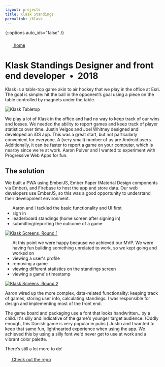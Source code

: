 ```yaml
---
layout: projects
title: Klask Standings
permalink: /klask
---
```


{::options auto_ids="false" /}

<div class="container__back">
    <a href="/">
        <svg xmlns="http://www.w3.org/2000/svg" width="24" height="24" viewBox="0 0 24 24" fill="#FFF"><path d="M0 0h24v24H0z" fill="none"/><path d="M21 11H6.83l3.58-3.59L9 6l-6 6 6 6 1.41-1.41L6.83 13H21z"/></svg> home
    </a>
</div>

<h1 class="klask">
    Klask Standings
    <span class="header-description">Designer and front end developer&nbsp;&nbsp;•&nbsp;&nbsp;2018</span>
</h1>

<section>
    <p>Klask is a table-top game akin to air hockey that we play in the office at Esri. The goal is simple: hit the ball in the opponent’s goal using a piece on the table controlled by magnets under the table.</p>
</section>

<div class="container__image">
    <img src="/images/klask_tabletop.jpg" alt="Klask Tabletop">
</div>

<section>
    <p>We play a lot of Klask in the office and had no way to keep track of our wins and losses. We needed the ability to report games and keep track of player statistics over time. Justin Velgos and Joel Whitney designed and developed an iOS app. This was a great start, but not particularly convenient for everyone. A (very small) number of us are Android users. Additionally, it can be faster to report a game on your computer, which is nearby since we're at work. Aaron Pulver and I wanted to experiment with Progressive Web Apps for fun.</p>
</section>

<section>
    <h2>The solution</h2>
    <p>We built a PWA using EmberJS, Ember Paper (Material Design  components via Ember), and Firebase to host the app and store data. Our web developers use EmberJS, so this was a good opportunity to understand their development environment.</p>
    <ul>
        <span>Aaron and I tackled the basic functionality and UI first</span>
        <li>sign in</li>
        <li>leaderboard standings (home screen after signing in)</li>
        <li>submitting/reporting the outcome of a game</li>
    </ul>
</section>

<div class="container__image">
    <a target="_blank" href="https://photos.app.goo.gl/Du5JDBxHSNdb3GkB8"><img src="/images/klask1.png" alt="Klask Screens, Round 1"></a>
</div>

<section>
    <ul>
        <span>At this point we were happy because we achieved our MVP. We were having fun building something unrelated to work, so we kept going and worked on</span>
        <li>viewing a user's profile</li>
        <li>removing a game</li>
        <li>viewing different statistics on the standings screen</li>
        <li>viewing a game's timestamp</li>
    </ul>
</section>

<div class="container__image">
    <a target="_blank" href="https://photos.app.goo.gl/Du5JDBxHSNdb3GkB8"><img src="/images/klask2.png" alt="Klask Screens, Round 2"></a>
</div>

Aaron wired up the more complex, data-related functionality: keeping track of games, storing user info, calculating standings. I was responsible for design and implementing most of the front end.

The game board and packaging use a font that looks handwritten.. by a child. It's silly and indicative of the game's younger target audience. (Oddly enough, this Danish game is very popular in pubs.) Justin and I wanted to keep that same fun, lighthearted experience when using the app. We achieved this by using a silly font we'd never get to use at work and a vibrant color palette.

There’s still a lot more to do!

<a class="chip read-more" target="_blank" href="https://github.com/apulverizer/klask-app">
    <svg width="18" height="18" viewBox="0 0 18 18" fill="none" xmlns="http://www.w3.org/2000/svg"><path class="fill-klask" d="M14.25 14.25H3.75V3.75H9V2.25H3.75C2.9175 2.25 2.25 2.925 2.25 3.75V14.25C2.25 15.075 2.9175 15.75 3.75 15.75H14.25C15.075 15.75 15.75 15.075 15.75 14.25V9H14.25V14.25ZM10.5 2.25V3.75H13.1925L5.82 11.1225L6.8775 12.18L14.25 4.8075V7.5H15.75V2.25H10.5Z"/></svg> Check out the repo
</a>